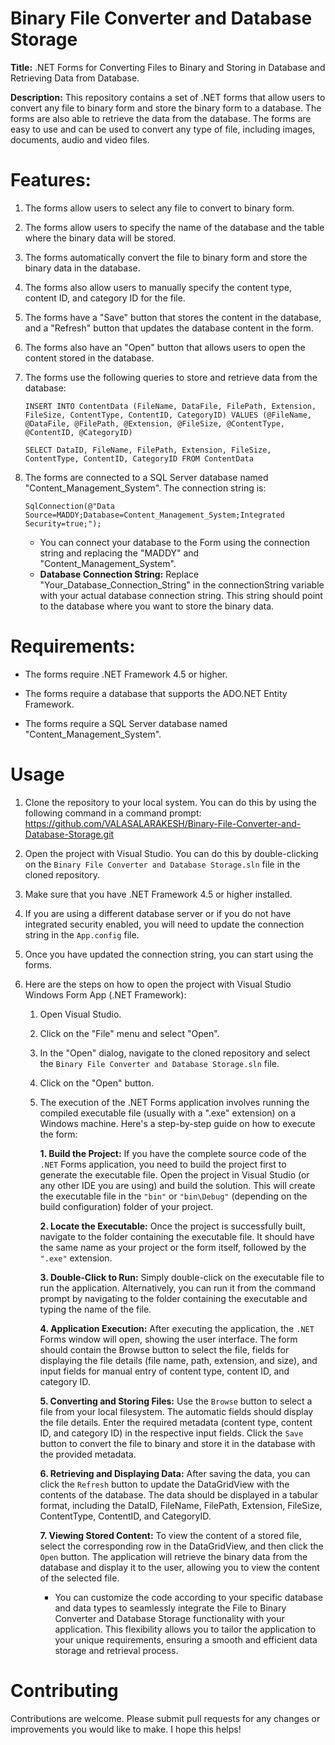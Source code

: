 # Binary File Converter and Database Storage

**Title:** .NET Forms for Converting Files to Binary and Storing in Database and Retrieving Data from Database.

**Description:**
This repository contains a set of .NET forms that allow users to convert any file to binary form and store the binary form to a database. The forms are also able to retrieve the data from the database. The forms are easy to use and can be used to convert any type of file, including images, documents, audio and video files.

# Features:
1. The forms allow users to select any file to convert to binary form.

2. The forms allow users to specify the name of the database and the table where the binary data will be stored.

3. The forms automatically convert the file to binary form and store the binary data in the database.

4. The forms also allow users to manually specify the content type, content ID, and category ID for the file.

5. The forms have a "Save" button that stores the content in the database, and a "Refresh" button that updates the database content in the form.

6. The forms also have an "Open" button that allows users to open the content stored in the database.

7. The forms use the following queries to store and retrieve data from the database:
   
   `INSERT INTO ContentData (FileName, DataFile, FilePath, Extension, FileSize, ContentType, ContentID, CategoryID) VALUES (@FileName, @DataFile, @FilePath, @Extension, @FileSize, @ContentType, @ContentID, @CategoryID)`

   `SELECT DataID, FileName, FilePath, Extension, FileSize, ContentType, ContentID, CategoryID FROM ContentData`

8. The forms are connected to a SQL Server database named "Content_Management_System". The connection string is:
   
   `SqlConnection(@"Data Source=MADDY;Database=Content_Management_System;Integrated Security=true;");`

   * You can connect your database to the Form using the connection string and replacing the "MADDY" and "Content_Management_System".
   * **Database Connection String:** Replace "Your_Database_Connection_String" in the connectionString variable with your actual database connection string. This string should point to the database where you want to store the binary data.

# Requirements:
* The forms require .NET Framework 4.5 or higher.

* The forms require a database that supports the ADO.NET Entity Framework.

* The forms require a SQL Server database named "Content_Management_System".

# Usage
1. Clone the repository to your local system. You can do this by using the following command in a command prompt:
   https://github.com/VALASALARAKESH/Binary-File-Converter-and-Database-Storage.git

2. Open the project with Visual Studio. You can do this by double-clicking on the `Binary File Converter and Database Storage.sln` file in the cloned repository.

3. Make sure that you have .NET Framework 4.5 or higher installed.

4. If you are using a different database server or if you do not have integrated security enabled, you will need to update the connection string in the `App.config` file.

5. Once you have updated the connection string, you can start using the forms.

6. Here are the steps on how to open the project with Visual Studio Windows Form App (.NET Framework):
   
   1. Open Visual Studio.
  
   2. Click on the "File" menu and select "Open".
  
   3. In the "Open" dialog, navigate to the cloned repository and select the `Binary File Converter and Database Storage.sln` file.
  
   4. Click on the "Open" button.
  
   5. The execution of the .NET Forms application involves running the compiled executable file (usually with a ".exe" extension) on a Windows machine. Here's a step-by-step guide on how to execute the form:
      
      **1. Build the Project:**
           If you have the complete source code of the `.NET` Forms application, you need to build the project first to generate the executable file. Open the project in Visual Studio (or any other IDE you are using) and build the solution. This will create the executable file in the `"bin"` or `"bin\Debug"` (depending on the build configuration) folder of your project.
     
      **2. Locate the Executable:**
           Once the project is successfully built, navigate to the folder containing the executable file. It should have the same name as your project or the form itself, followed by the `".exe"` extension.
      
      **3. Double-Click to Run:**
           Simply double-click on the executable file to run the application. Alternatively, you can run it from the command prompt by navigating to the folder containing the executable and typing the name of the file.
      
      **4. Application Execution:**
           After executing the application, the `.NET` Forms window will open, showing the user interface. The form should contain the Browse button to select the file, fields for displaying the file details (file name, path, extension, and size), and input fields for manual entry of content type, content ID, and category ID.

      **5. Converting and Storing Files:**
           Use the `Browse` button to select a file from your local filesystem. The automatic fields should display the file details. Enter the required metadata (content type, content ID, and category ID) in the respective input fields. Click the `Save` button to convert the file to binary and store it in the database with the provided metadata.
   
      **6. Retrieving and Displaying Data:**
           After saving the data, you can click the `Refresh` button to update the DataGridView with the contents of the database. The data should be displayed in a tabular format, including the DataID, FileName, FilePath, Extension, FileSize, ContentType, ContentID, and CategoryID.
      
      **7. Viewing Stored Content:**
           To view the content of a stored file, select the corresponding row in the DataGridView, and then click the `Open` button. The application will retrieve the binary data from the database and display it to the user, allowing you to view the content of the selected file.
      
      * You can customize the code according to your specific database and data types to seamlessly integrate the File to Binary Converter and Database Storage functionality with your application. This flexibility allows you to tailor the application to your unique requirements, ensuring a smooth and efficient data storage and retrieval process.

# Contributing
Contributions are welcome. Please submit pull requests for any changes or improvements you would like to make.
I hope this helps!
           
            

        

          
      
      
     
      



   
